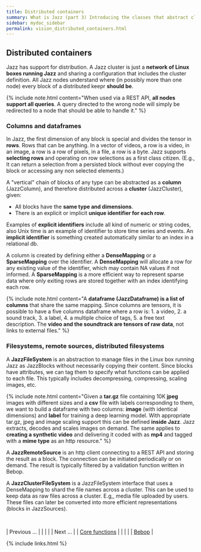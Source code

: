 ```yaml
---
title: Distributed containers
summary: What is Jazz (part 3) Introducing the classes that abstract clusters of Jazz servers as objects that can be computed in any of the nodes and automatically distribute computation.
sidebar: mydoc_sidebar
permalink: vision_distributed_containers.html
---
```


## Distributed containers

Jazz has support for distribution. A Jazz cluster is just a **network of Linux boxes running Jazz** and sharing a configuration that includes
the cluster definition. All Jazz nodes understand where (in possibly more than one node) every block of a distributed keepr **should be**.

{% include note.html content="When used via a REST API, **all nodes support all queries**. A query directed to the wrong node will simply be
redirected to a node that should be able to handle it." %}

### Columns and dataframes

In Jazz, the first dimension of any block is special and divides the tensor in **rows**. Rows that can be anything. In a vector of videos,
a row is a video, in an image, a row is a row of pixels, in a file, a row is a byte. Jazz supports **selecting rows** and operating on
row selections as a first class citizen. (E.g., It can return a selection from a persisted block without ever copying the block or
accessing any non selected elements.)

A "vertical" chain of blocks of any type can be abstracted as a **column** (JazzColumn), and therefore distributed across a **cluster**
(JazzCluster), given:

* All blocks have the **same type and dimensions**.
* There is an explicit or implicit **unique identifier for each row**.

Examples of **explicit identifiers** include all kind of numeric or string codes, also Unix time is an example of identifier to store time
series and events. An **implicit identifier** is something created automatically similar to an index in a relational db.

A column is created by defining either a **DenseMapping** or a **SparseMapping** over the identifier. A **DenseMapping** will allocate
a row for any existing value of the identifier, which may contain NA values if not informed. A **SparseMapping** is a more efficient way
to represent sparse data where only exiting rows are stored together with an index identifying each row.

{% include note.html content="A **dataframe (JazzDataframe) is a list of columns** that share the same mapping. Since columns are tensors,
it is possible to have a five columns dataframe where a row is: 1. a video, 2. a sound track, 3. a label, 4. a multiple choice of tags, 5.
a free text description. The **video and the soundtrack are tensors of raw data**, not links to external files." %}

### Filesystems, remote sources, distributed filesystems

A **JazzFileSystem** is an abstraction to manage files in the Linux box running Jazz as JazzBlocks without necessarily copying their content.
Since blocks have attributes, we can tag them to specify what functions can be applied to each file. This typically includes decompressing,
compressing, scaling images, etc.

{% include note.html content="Given a **tar.gz** file containing 10K **jpeg** images with different sizes and a **csv** file with labels
corresponding to them, we want to build a dataframe with two columns: **image** (with identical dimensions) and **label** for training a
deep learning model. With appropriate tar.gz, jpeg and image scaling support this can be defined **inside Jazz**. Jazz extracts, decodes
and scales images on demand. The same applies to **creating a synthetic video** and delivering it coded with as **mp4** and tagged with
a **mime type** as an http resource." %}

A **JazzRemoteSource** is an http client connecting to a REST API and storing the result as a block. The connection can be initiated
periodically or on demand. The result is typically filtered by a validation function written in Bebop.

A **JazzClusterFileSystem** is a JazzFileSystem interface that uses a DenseMapping to shard the file names across a cluster. This can be
used to keep data as raw files across a cluster. E.g,, media file uploaded by users. These files can later be converted into more efficient
representations (blocks in JazzSources).

<br/>

| <span class="label label-default">Previous ...</span> | | | | | <span class="label label-info">Next ...</span> |
| [Core functions](vision_core_functions.html) | | | | | [Bebop](vision_bebop.html) |

{% include links.html %}
